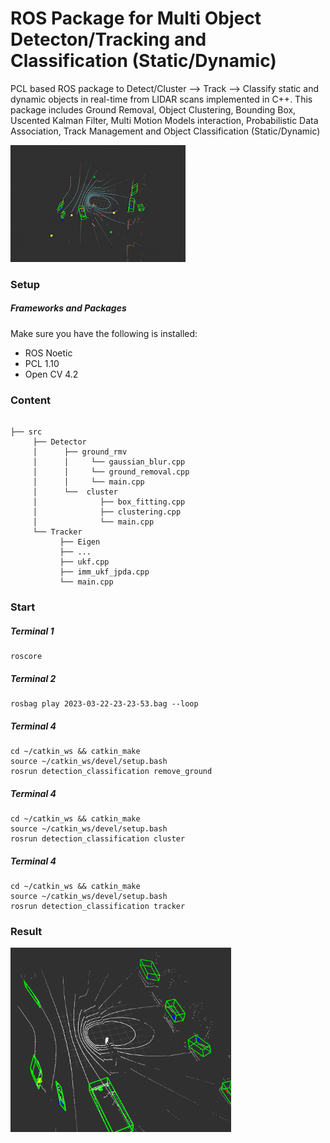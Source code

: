 # ROS Package for Multi Object Detecton/Tracking and Classification (Static/Dynamic)
PCL based ROS package to Detect/Cluster --> Track --> Classify static and dynamic objects in real-time from LIDAR scans implemented in C++.
This package includes Ground Removal, Object Clustering, Bounding Box, Uscented Kalman Filter, Multi Motion Models interaction, Probabilistic Data Association, Track Management and Object Classification (Static/Dynamic)

![](./overview/result.gif)

### Setup
##### Frameworks and Packages
Make sure you have the following is installed:

* ROS Noetic
* PCL 1.10
* Open CV 4.2

### Content
```shell

├── src
     ├── Detector
     │      ├── ground_rmv
     │      │     └── gaussian_blur.cpp  
     │      │     └── ground_removal.cpp
     │      │     └── main.cpp
     │      └──  cluster
     │              ├── box_fitting.cpp      
     │              ├── clustering.cpp
     │              └── main.cpp 
     └── Tracker
           ├── Eigen
           ├── ...
           ├── ukf.cpp       
           ├── imm_ukf_jpda.cpp
           └── main.cpp  
```
### Start

##### Terminal 1
```
roscore
```

##### Terminal 2
```
rosbag play 2023-03-22-23-23-53.bag --loop

```

##### Terminal 4

```
cd ~/catkin_ws && catkin_make
source ~/catkin_ws/devel/setup.bash
rosrun detection_classification remove_ground
```
##### Terminal 4

```
cd ~/catkin_ws && catkin_make
source ~/catkin_ws/devel/setup.bash
rosrun detection_classification cluster
```
##### Terminal 4

```
cd ~/catkin_ws && catkin_make
source ~/catkin_ws/devel/setup.bash
rosrun detection_classification tracker
```
### Result

<img src="./overview/classification_points.png" alt= “” width="70%" height="50%">


